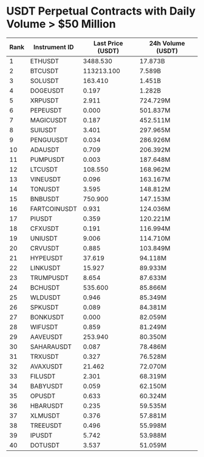 # USDT Perpetual Contracts with Daily Volume > $50 Million

| Rank | Instrument ID | Last Price (USDT) | 24h Volume (USDT) |
|------|---------------|-------------------|-------------------|
| 1 | ETHUSDT | 3488.530 | 17.873B |
| 2 | BTCUSDT | 113213.100 | 7.589B |
| 3 | SOLUSDT | 163.410 | 1.451B |
| 4 | DOGEUSDT | 0.197 | 1.282B |
| 5 | XRPUSDT | 2.911 | 724.729M |
| 6 | PEPEUSDT | 0.000 | 501.837M |
| 7 | MAGICUSDT | 0.187 | 452.511M |
| 8 | SUIUSDT | 3.401 | 297.965M |
| 9 | PENGUUSDT | 0.034 | 286.926M |
| 10 | ADAUSDT | 0.709 | 206.392M |
| 11 | PUMPUSDT | 0.003 | 187.648M |
| 12 | LTCUSDT | 108.550 | 168.962M |
| 13 | VINEUSDT | 0.096 | 163.167M |
| 14 | TONUSDT | 3.595 | 148.812M |
| 15 | BNBUSDT | 750.900 | 147.153M |
| 16 | FARTCOINUSDT | 0.931 | 124.036M |
| 17 | PIUSDT | 0.359 | 120.221M |
| 18 | CFXUSDT | 0.191 | 116.994M |
| 19 | UNIUSDT | 9.006 | 114.710M |
| 20 | CRVUSDT | 0.885 | 103.849M |
| 21 | HYPEUSDT | 37.619 | 94.118M |
| 22 | LINKUSDT | 15.927 | 89.933M |
| 23 | TRUMPUSDT | 8.654 | 87.633M |
| 24 | BCHUSDT | 535.600 | 85.866M |
| 25 | WLDUSDT | 0.946 | 85.349M |
| 26 | SPKUSDT | 0.089 | 84.381M |
| 27 | BONKUSDT | 0.000 | 82.059M |
| 28 | WIFUSDT | 0.859 | 81.249M |
| 29 | AAVEUSDT | 253.940 | 80.350M |
| 30 | SAHARAUSDT | 0.087 | 78.486M |
| 31 | TRXUSDT | 0.327 | 76.528M |
| 32 | AVAXUSDT | 21.462 | 72.070M |
| 33 | FILUSDT | 2.301 | 68.319M |
| 34 | BABYUSDT | 0.059 | 62.150M |
| 35 | OPUSDT | 0.633 | 60.324M |
| 36 | HBARUSDT | 0.235 | 59.535M |
| 37 | XLMUSDT | 0.376 | 57.881M |
| 38 | TREEUSDT | 0.496 | 55.998M |
| 39 | IPUSDT | 5.742 | 53.988M |
| 40 | DOTUSDT | 3.537 | 51.059M |
